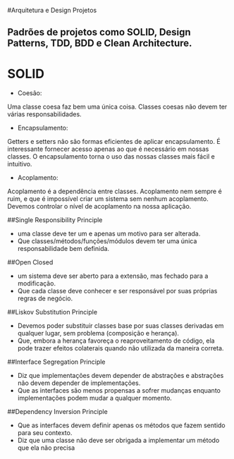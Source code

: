 #Arquitetura e Design Projetos
<h2>Padrões de projetos como SOLID, Design Patterns, TDD, BDD e Clean Architecture.</h2>

<h1>SOLID</h1>

- Coesão:
<p>Uma classe coesa faz bem uma única coisa.
Classes coesas não devem ter várias responsabilidades.</p>

- Encapsulamento:
<p>Getters e setters não são formas eficientes de aplicar encapsulamento.
É interessante fornecer acesso apenas ao que é necessário em nossas classes.
O encapsulamento torna o uso das nossas classes mais fácil e intuitivo.<p>

- Acoplamento:
<p>Acoplamento é a dependência entre classes.
Acoplamento nem sempre é ruim, e que é impossível criar um sistema sem nenhum acoplamento.
Devemos controlar o nível de acoplamento na nossa aplicação.</p>

##Single Responsibility Principle 
- uma classe deve ter um e apenas um motivo para ser alterada.
- Que classes/métodos/funções/módulos devem ter uma única responsabilidade bem definida.

##Open Closed 
- um sistema deve ser aberto para a extensão, mas fechado para a modificação.
- Que cada classe deve conhecer e ser responsável por suas próprias regras de negócio.

##Liskov Substitution Principle 
- Devemos poder substituir classes base por suas classes derivadas em qualquer lugar, sem problema (composição e herança).
- Que, embora a herança favoreça o reaproveitamento de código, ela pode trazer efeitos colaterais quando não utilizada da maneira correta.

##Interface Segregation Principle 
- Diz que implementações devem depender de abstrações e abstrações não devem depender de implementações. 
- Que as interfaces são menos propensas a sofrer mudanças enquanto implementações podem mudar a qualquer momento. 

##Dependency Inversion Principle 
- Que as interfaces devem definir apenas os métodos que fazem sentido para seu contexto. 
- Diz que uma classe não deve ser obrigada a implementar um método que ela não precisa

